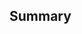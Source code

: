 <!--
  Thanks for submitting a pull request!

  Learn more about contributing: https://github.com/HeroProtagonist/eslint-plugin-module-resolver/blob/master/CONTRIBUTING.md
-->

## Summary
